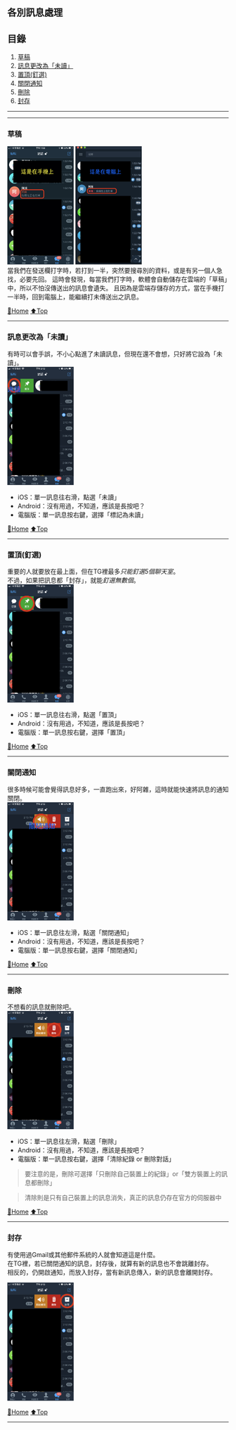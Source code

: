 ## 各別訊息處理

## 目錄
1) [草稿](#草稿)
2) [訊息更改為「未讀」](#訊息更改為「未讀」)
3) [置頂(釘選)](#置頂(釘選))
4) [關閉通知](#關閉通知)
5) [刪除](#刪除)
6) [封存](#封存)

---
---

### 草稿
<img src="./assets/2_5_phone_deal_message.jpeg" width="30%">
<img src="./assets/2_5_cmp_deal_message.png" width="30%"><br>
當我們在發送欄打字時，若打到一半，突然要搜尋別的資料，或是有另一個人急找，必要先回。  
這時會發現，每當我們打字時，軟體會自動儲存在雲端的「草稿」中，所以不怕沒傳送出的訊息會遺失。  
且因為是雲端存儲存的方式，當在手機打一半時，回到電腦上，能繼續打未傳送出之訊息。

[🔱Home](../README.md)  [⬆️Top](#目錄)

---

### 訊息更改為「未讀」
有時可以會手誤，不小心點進了未讀訊息，但現在還不會想，只好將它設為「未讀」。  
<img src="./assets/2_5_phone_no_read.PNG" width="30%">

- iOS：單一訊息往右滑，點選「未讀」
- Android：沒有用過，不知道，應該是長按吧？
- 電腦版：單一訊息按右鍵，選擇「標記為未讀」

[🔱Home](../README.md)  [⬆️Top](#目錄)

---

### 置頂(釘選)
重要的人就要放在最上面，但在TG裡最多*只能釘選5個聊天室*。  
不過，如果把訊息都「封存」，就能*釘選無數個*。  
<img src="./assets/2_5_phone_up.PNG" width="30%">  

- iOS：單一訊息往右滑，點選「置頂」
- Android：沒有用過，不知道，應該是長按吧？
- 電腦版：單一訊息按右鍵，選擇「置頂」

[🔱Home](../README.md)  [⬆️Top](#目錄)

---

### 關閉通知
很多時候可能會覺得訊息好多，一直跑出來，好阿雜，這時就能快速將訊息的通知關閉。  
<img src="./assets/2_5_phone_off_notification.PNG" width="30%">  

- iOS：單一訊息往左滑，點選「關閉通知」
- Android：沒有用過，不知道，應該是長按吧？
- 電腦版：單一訊息按右鍵，選擇「關閉通知」

[🔱Home](../README.md)  [⬆️Top](#目錄)

---

### 刪除
不想看的訊息就刪除吧。  
<img src="./assets/2_5_phone_delete.PNG" width="30%">  

- iOS：單一訊息往左滑，點選「刪除」
- Android：沒有用過，不知道，應該是長按吧？
- 電腦版：單一訊息按右鍵，選擇「清除紀錄 or 刪除對話」

> 要注意的是，刪除可選擇「只刪除自己裝置上的紀錄」or「雙方裝置上的訊息都刪除」

> 清除則是只有自己裝置上的訊息消失，真正的訊息仍存在官方的伺服器中

[🔱Home](../README.md)  [⬆️Top](#目錄)

---

### 封存
有使用過Gmail或其他郵件系統的人就會知道這是什麼。  
在TG裡，若已關閉通知的訊息，封存後，就算有新的訊息也不會跳離封存。  
相反的，仍開啟通知，而放入封存，當有新訊息傳入，新的訊息會離開封存。  

<img src="./assets/2_5_phone_freeze.PNG" width="30%">  

[🔱Home](../README.md)  [⬆️Top](#目錄)

---